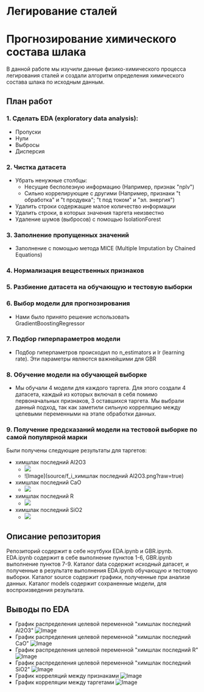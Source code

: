 # Легирование сталей
# Прогнозирование химического состава шлака
 В данной работе мы изучили данные физико-химического процесса легирования сталей и создали алгоритм определения химического состава шлака по исходным данным.
## План работ
### 1. Сделать EDA (exploratory data analysis):
 * Пропуски
 * Нули
 * Выбросы
 * Дисперсия

### 2. Чистка датасета 
* Убрать ненужные столбцы:
    * Несущие бесполезную информацию (Например, признак "nplv")
    * Сильно коррелирующие с другими (Например, признаки "t обработка" и "t продувка"; "t под током" и "эл. энергия")
* Удалить строки содержащие малое количество информации
* Удалить строки, в которых значения таргета неизвестно
* Удаление шумов (выбросов) с помощью IsolationForest

### 3. Заполнение пропущенных значений
* Заполнение с помощью метода MICE (Multiple Imputation by Chained Equations)

### 4. Нормализация вещественных признаков
### 5. Разбиение датасета  на обучающую и тестовую выборки
### 6. Выбор модели для прогнозирования
* Нами было принято решение использовать GradientBoostingRegressor

### 7. Подбор гиперпараметров модели
* Подбор гиперпаметров происходил по n_estimators и lr (learning rate). Эти параметры являются важнейшими для GBR
### 8. Обучение модели на обучающей выборке
* Мы обучали 4 модели для каждого таргета. Для этого создали 4 датасета, каждый из которых включал в себя помимо первоначальных признаков, 3 оставшихся таргета. Мы выбрали данный подход, так как заметили сильную корреляцию между целевыми переменными на этапе обработки данных.
### 9. Получение предсказаний модели на тестовой выборке по самой популярной марки
Были получены следующие результаты для таргетов:
* химшлак последний Al2O3
  * <img src="https://render.githubusercontent.com/render/math?math=r^{2}\  score = 0.5962414407493948">
  * ![Image](source/f_i_химшлак последний Al2O3.png?raw=true)
* химшлак последний CaO 
  * <img src="https://render.githubusercontent.com/render/math?math=r^{2}\  score = 0.920571372574975">
* химшлак последний R
  * <img src="https://render.githubusercontent.com/render/math?math=r^{2}\  score = 0.956619985481036">
* химшлак последний SiO2
  * <img src="https://render.githubusercontent.com/render/math?math=r^{2}\  score = 0.9478195883188777">
  
## Описание репозитория
Репозиторий содержит в себе ноутбуки EDA.ipynb и GBR.ipynb. EDA.ipynb содержит в себе выполнение пунктов  1-6, GBR.ipynb выполнение пунктов 7-9.
Каталог data содержит исходный датасет, и полученные в результате выполнения EDA.ipynb обучающую и тестовую выборки.
Каталог source содержит графики, полученные при анализе данных.
Каталог models содержит сохраненные модели, для воспроизведения результата.
## Выводы по EDA
* График распределения целевой переменной "химшлак последний Al2O3"
![Image](source/target_range_1.png?raw=true)
* График распределения целевой переменной "химшлак последний CaO"
![Image](source/target_range_2.png?raw=true)
* График распределения целевой переменной "химшлак последний R"
![Image](source/target_range_3.png?raw=true)
* График распределения целевой переменной "химшлак последний SiO2"
![Image](source/target_range_4.png?raw=true)
* График корреляций между признаками
![Image](source/correletion_map.png?raw=true)
* График корреляции между таргетами
![Image](source/correletion_map_target.png?raw=true)
